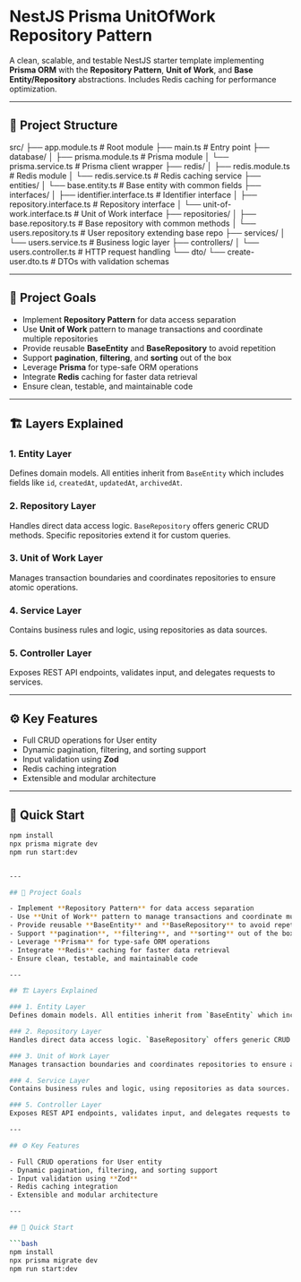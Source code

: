 # NestJS Prisma UnitOfWork Repository Pattern

A clean, scalable, and testable NestJS starter template implementing **Prisma ORM** with the **Repository Pattern**, **Unit of Work**, and **Base Entity/Repository** abstractions. Includes Redis caching for performance optimization.

---

## 📁 Project Structure

src/
├── app.module.ts          # Root module
├── main.ts                # Entry point
├── database/
│   ├── prisma.module.ts   # Prisma module
│   └── prisma.service.ts  # Prisma client wrapper
├── redis/
│   ├── redis.module.ts    # Redis module
│   └── redis.service.ts   # Redis caching service
├── entities/
│   └── base.entity.ts     # Base entity with common fields
├── interfaces/
│   ├── identifier.interface.ts # Identifier interface
│   ├── repository.interface.ts # Repository interface
│   └── unit-of-work.interface.ts # Unit of Work interface
├── repositories/
│   ├── base.repository.ts       # Base repository with common methods
│   └── users.repository.ts      # User repository extending base repo
├── services/
│   └── users.service.ts         # Business logic layer
├── controllers/
│   └── users.controller.ts      # HTTP request handling
└── dto/
    └── create-user.dto.ts       # DTOs with validation schemas


---

## 🎯 Project Goals

- Implement **Repository Pattern** for data access separation  
- Use **Unit of Work** pattern to manage transactions and coordinate multiple repositories  
- Provide reusable **BaseEntity** and **BaseRepository** to avoid repetition  
- Support **pagination**, **filtering**, and **sorting** out of the box  
- Leverage **Prisma** for type-safe ORM operations  
- Integrate **Redis** caching for faster data retrieval  
- Ensure clean, testable, and maintainable code  

---

## 🏗 Layers Explained

### 1. Entity Layer  
Defines domain models. All entities inherit from `BaseEntity` which includes fields like `id`, `createdAt`, `updatedAt`, `archivedAt`.

### 2. Repository Layer  
Handles direct data access logic. `BaseRepository` offers generic CRUD methods. Specific repositories extend it for custom queries.

### 3. Unit of Work Layer  
Manages transaction boundaries and coordinates repositories to ensure atomic operations.

### 4. Service Layer  
Contains business rules and logic, using repositories as data sources.

### 5. Controller Layer  
Exposes REST API endpoints, validates input, and delegates requests to services.

---

## ⚙️ Key Features

- Full CRUD operations for User entity  
- Dynamic pagination, filtering, and sorting support  
- Input validation using **Zod**  
- Redis caching integration  
- Extensible and modular architecture  

---

## 🚀 Quick Start

```bash
npm install
npx prisma migrate dev
npm run start:dev


---

## 🎯 Project Goals

- Implement **Repository Pattern** for data access separation  
- Use **Unit of Work** pattern to manage transactions and coordinate multiple repositories  
- Provide reusable **BaseEntity** and **BaseRepository** to avoid repetition  
- Support **pagination**, **filtering**, and **sorting** out of the box  
- Leverage **Prisma** for type-safe ORM operations  
- Integrate **Redis** caching for faster data retrieval  
- Ensure clean, testable, and maintainable code  

---

## 🏗 Layers Explained

### 1. Entity Layer  
Defines domain models. All entities inherit from `BaseEntity` which includes fields like `id`, `createdAt`, `updatedAt`, `archivedAt`.

### 2. Repository Layer  
Handles direct data access logic. `BaseRepository` offers generic CRUD methods. Specific repositories extend it for custom queries.

### 3. Unit of Work Layer  
Manages transaction boundaries and coordinates repositories to ensure atomic operations.

### 4. Service Layer  
Contains business rules and logic, using repositories as data sources.

### 5. Controller Layer  
Exposes REST API endpoints, validates input, and delegates requests to services.

---

## ⚙️ Key Features

- Full CRUD operations for User entity  
- Dynamic pagination, filtering, and sorting support  
- Input validation using **Zod**  
- Redis caching integration  
- Extensible and modular architecture  

---

## 🚀 Quick Start

```bash
npm install
npx prisma migrate dev
npm run start:dev
